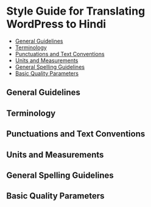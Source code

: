 # Style Guide for Translating WordPress to Hindi

<!-- toc -->

- [General Guidelines](#general-guidelines)
- [Terminology](#terminology)
- [Punctuations and Text Conventions](#punctuations-and-text-conventions)
- [Units and Measurements](#units-and-measurements)
- [General Spelling Guidelines](#general-spelling-guidelines)
- [Basic Quality Parameters](#basic-quality-parameters)

<!-- tocstop -->

## General Guidelines

## Terminology

## Punctuations and Text Conventions

## Units and Measurements

## General Spelling Guidelines

## Basic Quality Parameters
